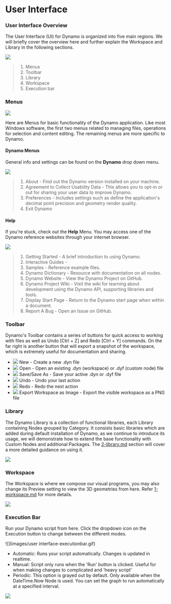 # User Interface

### User Interface Overview

The User Interface (UI) for Dynamo is organized into five main regions. We will briefly cover the overview here and further explain the Workspace and Library in the following sections.

![](images/userinterface-ui.jpg)

> 1. Menus
> 2. Toolbar
> 3. Library
> 4. Workspace
> 5. Execution bar

### Menus

![](../.gitbook/assets/userinterface-menu(1).jpg)

Here are Menus for basic functionality of the Dynamo application. Like most Windows software, the first two menus related to managing files, operations for selection and content editing. The remaining menus are more specific to Dynamo.

#### Dynamo Menus

General info and settings can be found on the **Dynamo** drop down menu.

![](images/userinterface-dynamomenu.jpg)

> 1. About - Find out the Dynamo version installed on your machine.
> 2. Agreement to Collect Usability Data - This allows you to opt-in or out for sharing your user data to improve Dynamo.
> 3. Preferences - Includes settings such as define the application's decimal point precision and geometry render quality.
> 4. Exit Dynamo

#### Help

If you're stuck, check out the **Help** Menu. You may access one of the Dynamo reference websites through your internet browser.

![](images/userinterface-helpmenu.jpg)

> 1. Getting Started - A brief introduction to using Dynamo.
> 2. Interactive Guides -
> 3. Samples - Reference example files.
> 4. Dynamo Dictionary - Resource with documentation on all nodes.
> 5. Dynamo Website - View the Dynamo Project on GitHub.
> 6. Dynamo Project Wiki - Visit the wiki for learning about development using the Dynamo API, supporting libraries and tools.
> 7. Display Start Page - Return to the Dynamo start page when within a document.
> 8. Report A Bug - Open an Issue on GitHub.

### Toolbar

Dynamo's Toolbar contains a series of buttons for quick access to working with files as well as Undo \[Ctrl + Z] and Redo \[Ctrl + Y] commands. On the far right is another button that will export a snapshot of the workspace, which is extremely useful for documentation and sharing.

* ![](images/userinterface-newfile.jpg) New - Create a new .dyn file
* ![](images/userinterface-open(1).jpg) Open - Open an existing .dyn (workspace) or .dyf (custom node) file
* ![](images/userinterface-save.jpg) Save/Save As - Save your active .dyn or .dyf file
* ![](images/userinterface-undo.jpg) Undo - Undo your last action
* ![](images/userinterface-redo.jpg) Redo - Redo the next action
* ![](images/userinterface-screenshot.jpg) Export Workspace as Image - Export the visible workspace as a PNG file

### Library

The Dynamo Library is a collection of functional libraries, each Library containing Nodes grouped by Category. It consists basic libraries which are added during default installation of Dynamo, as we continue to introduce its usage, we will demonstrate how to extend the base functionality with Custom Nodes and additional Packages. The [2-library.md](2-library.md "mention") section will cover a more detailed guidance on using it.

![](images/userinterface-library.jpg)

### Workspace

The Workspace is where we compose our visual programs, you may also change its Preview setting to view the 3D geometries from here. Refer [1-workspace.md](1-workspace.md "mention") for more details.

![](images/userinterface-workspace.gif)

### Execution Bar

Run your Dynamo script from here. Click the dropdown icon on the Execution button to change between the different modes.

![](images/user interface-executionbar.gif)

* Automatic: Runs your script automatically. Changes is updated in realtime.
* Manual: Script only runs when the 'Run' button is clicked. Useful for when making changes to complicated and 'heavy script'
* Periodic: This option is grayed out by default. Only available when the DateTime.Now Node is used. You can set the graph to run automatically at a specified interval.

![](images/userinterface-executionbarDateTimenode.jpg)
